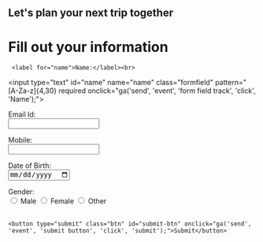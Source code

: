 <!DOCTYPE html>
<html>
<head>
  <script>
    dataLayer = [];
    window.pageData = window.pageData || [];
pageData.push({
 'pageNumber': '1',
 'pageCategory': 'fill-info'
});
</script>

 <!-- Google Tag Manager -->
<script>(function(w,d,s,l,i){w[l]=w[l]||[];w[l].push({'gtm.start':
new Date().getTime(),event:'gtm.js'});var f=d.getElementsByTagName(s)[0],
j=d.createElement(s),dl=l!='dataLayer'?'&l='+l:'';j.async=true;j.src=
'https://www.googletagmanager.com/gtm.js?id='+i+dl;f.parentNode.insertBefore(j,f);
})(window,document,'script','dataLayer','GTM-KBXNWM9');</script>
<!-- End Google Tag Manager -->

 <link rel="stylesheet" href="style.css">
<script src=javascript.js> </script>
</head>
<body>
<!-- Google Tag Manager (noscript) -->
<noscript><iframe src="https://www.googletagmanager.com/ns.html?id=GTM-KBXNWM9"
height="0" width="0" style="display:none;visibility:hidden"></iframe></noscript>
<!-- End Google Tag Manager (noscript) -->

<h2>Let's plan your next trip together</h2>
<div class="bg-img">
  <form action="page2.html" class="container" id="forminfo">
    <h1>Fill out your information</h1>

     <label for="name">Name:</label><br>
  <input type="text" id="name" name="name" class="formfield" pattern="[A-Za-z]{4,30} required onclick="ga('send', 'event', 'form field track', 'click', 'Name');"><br>

 <label for="email">Email Id:</label><br>
  <input type="text" id="email" name="email" class="formfield" pattern="[a-z0-9._%+-]+@[a-z0-9.-]+\.[a-z]{2,}$" required onclick="ga('send', 'event', 'form field track', 'click', 'email');" ><br>

  <label for="mobile">Mobile:</label><br>
  <input type="text" id="mobile" name="mobile" class="formfield" pattern="[7-9]{1}[0-9]{9}" required onclick="ga('send', 'event', 'form field track', 'click', 'mobile');"><br>

  <label for="dob">Date of Birth:</label><br>
  <input type="date" id="dob" name="dob" class="formfield" required onclick="ga('send', 'event', 'form field track', 'click', 'Date of birth');"><br>

  <label for="gender">Gender:</label><br>
  <input type="radio" id="male" name="gender" class="formfield" required onclick="ga('send', 'event', 'form field track', 'click', 'Gender:male');">
  <label for="male">Male</label>
   <input type="radio" id="female" class="formfield" name="gender" onclick="ga('send', 'event', 'form field track', 'click', 'Gender:female');" >
   <label for="female">Female</label>
    <input type="radio" id="other" class="formfield" name="gender" onclick="ga('send', 'event', 'form field track', 'click', 'Gender:other');">
    <label for="other">Other</label><br><br>

    <button type="submit" class="btn" id="submit-btn" onclick="ga('send', 'event', 'submit button', 'click', 'submit');">Submit</button>
  </form>
</div>

</body>
</html>
